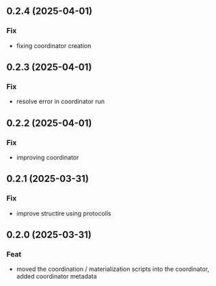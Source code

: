 ## 0.2.4 (2025-04-01)

### Fix

- fixing coordinator creation

## 0.2.3 (2025-04-01)

### Fix

- resolve error in coordinator run

## 0.2.2 (2025-04-01)

### Fix

- improving coordinator

## 0.2.1 (2025-03-31)

### Fix

- improve structire using protocolls

## 0.2.0 (2025-03-31)

### Feat

- moved the coordination / materialization scripts into the coordinator, added coordinator metadata
